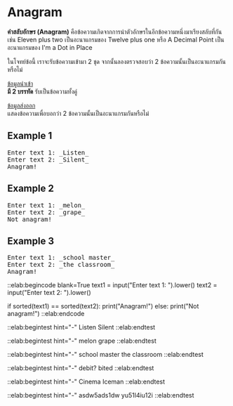 # Anagram

**คำสลับอักษร (Anagram)** คือข้อความเกิดจากการนำตัวอักษรในอีกข้อความหนึ่งมาเรียงสลับที่กัน เช่น Eleven plus two เป็นอะนาแกรมของ Twelve plus one หรือ A Decimal Point เป็นอะนาแกรมของ I'm a Dot in Place  

ในโจทย์ข้อนี้ เราจะรับข้อความเข้ามา 2 ชุด จากนั้นลองตรวจสอบว่า 2 ข้อความนั้นเป็นอะนาแกรมกันหรือไม่

<u>ข้อมูลนำเข้า</u>  
**มี 2 บรรทัด** รับเป็นข้อความทั้งคู่

<u>ข้อมูลส่งออก</u>  
แสดงข้อความเพื่อบอกว่า 2 ข้อความนั้นเป็นอะนาแกรมกันหรือไม่

## Example 1
<pre class="output">
Enter text 1: _Listen_
Enter text 2: _Silent_
Anagram!
</pre>

## Example 2
<pre class="output">
Enter text 1: _melon_
Enter text 2: _grape_
Not anagram!
</pre>

## Example 3
<pre class="output">
Enter text 1: _school master_
Enter text 2: _the classroom_
Anagram!
</pre>

::elab:begincode blank=True
text1 = input("Enter text 1: ").lower()
text2 = input("Enter text 2: ").lower()

if sorted(text1) == sorted(text2):
    print("Anagram!")
else:
    print("Not anagram!")
::elab:endcode

::elab:begintest hint="-"
Listen
Silent
::elab:endtest

::elab:begintest hint="-"
melon
grape
::elab:endtest

::elab:begintest hint="-"
school master
the classroom
::elab:endtest

::elab:begintest hint="-"
debit?
bited
::elab:endtest

::elab:begintest hint="-"
Cinema
Iceman
::elab:endtest

::elab:begintest hint="-"
asdw5ads1dw
yu51l4iu12i
::elab:endtest